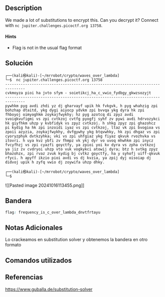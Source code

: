 ## Description

We made a lot of substitutions to encrypt this. Can you decrypt it? Connect with `nc jupiter.challenges.picoctf.org 13758`.

#### Hints
-  Flag is not in the usual flag format
## Solución

```shell
┌──(kali㉿kali)-[~/mrrobot/crypto/waves_over_lambda]
└─$  nc jupiter.challenges.picoctf.org 13758
-------------------------------------------------------------------------------
cvkmoyza pioi ha jvto sfym - soietikcj_ha_c_vwio_fydbgy_gkwzsozyjt
-------------------------------------------------------------------------------
pywhkm pyg avdi zhdi yz dj gharvayf upik hk fvkgvk, h pyg whahzig zpi bohzhap dtaitd, ykg dygi aiyocp ydvkm zpi bvvqa ykg dyra hk zpi fhboyoj oimyoghkm zoykajfwykhy; hz pyg azotcq di zpyz avdi svoiqkvufigmi vs zpi cvtkzoj cvtfg pyogfj syhf zv pywi avdi hdrvozykci hk giyfhkm uhzp y kvbfidyk vs zpyz cvtkzoj. h shkg zpyz zpi ghazohcz pi kydig ha hk zpi inzoidi iyaz vs zpi cvtkzoj, ltaz vk zpi bvogioa vs zpoii azyzia, zoykajfwykhy, dvfgywhy ykg btqvwhky, hk zpi dhgaz vs zpi cyoryzphyk dvtkzyhka; vki vs zpi uhfgiaz ykg fiyaz qkvuk rvozhvka vs itovri. h uya kvz ybfi zv fhmpz vk ykj dyr vo uvoq mhwhkm zpi inycz fvcyfhzj vs zpi cyazfi goyctfy, ya zpioi yoi kv dyra vs zpha cvtkzoj ya jiz zv cvdryoi uhzp vto vuk vogkykci atowij dyra; btz h svtkg zpyz bhazohzx, zpi rvaz zvuk kydig bj cvtkz goyctfy, ha y syhofj uiff-qkvuk rfyci. h apyff ikzio pioi avdi vs dj kvzia, ya zpij dyj oisoiap dj didvoj upik h zyfq vwio dj zoywifa uhzp dhky.
                                                                                                                             
┌──(kali㉿kali)-[~/mrrobot/crypto/waves_over_lambda]
└─$ 

```

![[Pasted image 20241016113455.png]]
## Bandera
```css
flag: frequency_is_c_over_lambda_dnvtfrtayu
```
## Notas Adicionales
Lo crackeamos en substitution solver y obtenemos la bandera en otro formato
## Comandos utilizados

## Referencias
https://www.guballa.de/substitution-solver